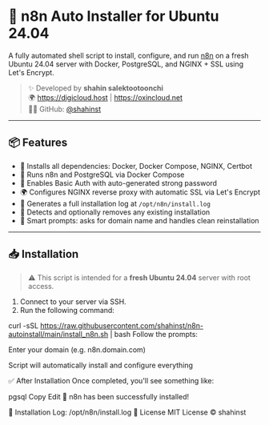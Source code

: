 # 🚀 n8n Auto Installer for Ubuntu 24.04

A fully automated shell script to install, configure, and run [n8n](https://n8n.io) on a fresh Ubuntu 24.04 server with Docker, PostgreSQL, and NGINX + SSL using Let's Encrypt.

> ✨ Developed by **shahin salektootoonchi**  
> 🌍 https://digicloud.host | https://oxincloud.net  
> 🧑‍💻 GitHub: [@shahinst](https://github.com/shahinst)

---

## 📦 Features

- 🔧 Installs all dependencies: Docker, Docker Compose, NGINX, Certbot
- 🐳 Runs n8n and PostgreSQL via Docker Compose
- 🔐 Enables Basic Auth with auto-generated strong password
- 🌍 Configures NGINX reverse proxy with automatic SSL via Let's Encrypt
- 📁 Generates a full installation log at `/opt/n8n/install.log`
- 🔁 Detects and optionally removes any existing installation
- 🧠 Smart prompts: asks for domain name and handles clean reinstallation

---

## 📥 Installation

> ⚠️ This script is intended for a **fresh Ubuntu 24.04** server with root access.

1. Connect to your server via SSH.
2. Run the following command:


curl -sSL https://raw.githubusercontent.com/shahinst/n8n-autoinstall/main/install_n8n.sh | bash
Follow the prompts:

Enter your domain (e.g. n8n.domain.com)

Script will automatically install and configure everything

✅ After Installation
Once completed, you'll see something like:

pgsql
Copy
Edit
🎉 n8n has been successfully installed!

📝 Installation Log: /opt/n8n/install.log
📄 License
MIT License © shahinst
